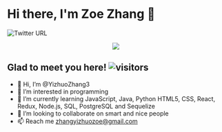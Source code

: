 # **Hi there, I'm Zoe Zhang** 👋
![Twitter URL](https://img.shields.io/twitter/url?style=social&url=https%3A%2F%2Ftwitter.com%2FZoe05174705) 
<p align='center'>
<a href='https://www.linkedin.com/in/zoezhang33/'>
<img src='https://img.shields.io/badge/LinkedIn-blue?style=flat&logo=linkedin&labelColor=blue'>
</a>
</p>

## Glad to meet you here!   ![visitors](https://visitor-badge.glitch.me/badge?page_id=${YizhuoZhang3}.${YizhuoZhang3})

- 👋 Hi, I’m @YizhuoZhang3
- 👀 I’m interested in programming
- 🌱 I’m currently learning JavaScript, Java, Python HTML5, CSS, React, Redux, Node.js, SQL, PostgreSQL and Sequelize
- 💞️ I’m looking to collaborate on smart and nice people
- 📫 Reach me zhangyizhuozoe@gmail.com 

<!---
YizhuoZhang3/YizhuoZhang3 is a ✨ special ✨ repository because its `README.md` (this file) appears on your GitHub profile.
You can click the Preview link to take a look at your changes.
--->
